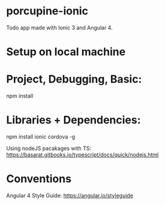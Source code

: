 # porcupine-ionic
Todo app made with Ionic 3 and Angular 4. 

# Setup on local machine
# Project, Debugging, Basic:
npm install

# Libraries + Dependencies:
npm install ionic cordova -g

Using nodeJS pacakages with TS:
https://basarat.gitbooks.io/typescript/docs/quick/nodejs.html

# Conventions
Angular 4 Style Guide: https://angular.io/styleguide
